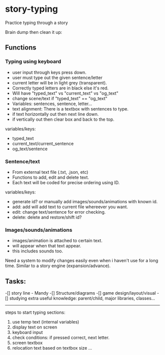 # story-typing
Practice typing through a story

Brain dump then clean it up:

## Functions

### Typing using keyboard
- user input through keys press down.
- user must type out the given sentence/letter
- current letter will be in light grey (transparent). 
- Correctly typed letters are in black else it's red.
- Will have "typed_text" vs "current_text" vs "og_text"
- change scene/text if "typed_text" == "og_text"
- Variables: sentences, sentence, letter...
- text alignment: There is a textbox with sentences to type.
- if text horizontally out then next line down.
- if vertically out then clear box and back to the top.

variables/keys: 
- typed_text
- current_text/current_sentence
- og_text/sentence

### Sentence/text
- From external text file (.txt, .json, etc)
- Functions to add, edit and delete text.
- Each text will be coded for precise ordering using ID.


variables/keys:
- generate id? or manually add images/sounds/animations with known id.
- add: add will add text to current file whereever you want. 
- edit: change text/sentence for error checking.
- delete: delete and restore/shift id?



### Images/sounds/animations
- images/animation is attached to certain text.
- will appear when that text appear.
- this includes sounds too.


Need a system to modify changes easily even when i haven't use for a long time. Similar to a story engine (expansion/advance).





## Tasks:
-[] story line - Mandy
-[] Structure/diagrams
-[] game design/layout/visual
-[] studying extra useful knowledge: parent/child, major libraries, classes...


---

steps to start typing sections:
1. use temp text (internal variables)
2. display text on screen
3. keyboard input
4. check conditions: if pressed correct, next letter.
5. screen textbox
6. relocation text based on textbox size
...